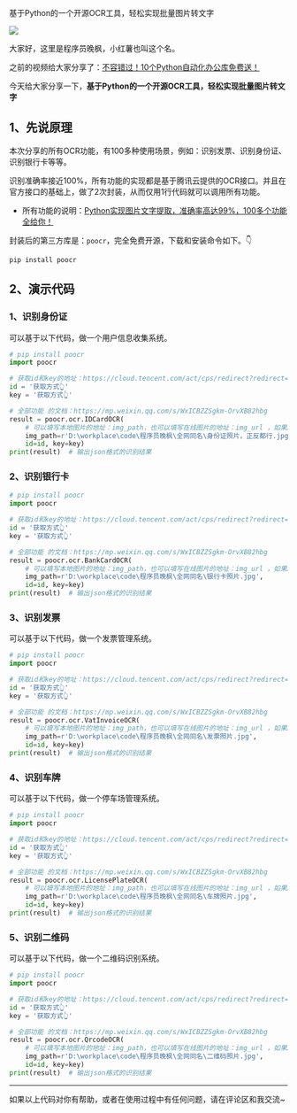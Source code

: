 基于Python的一个开源OCR工具，轻松实现批量图片转文字

![](https://article-1300615378.cos.ap-nanjing.myqcloud.com/poocr/0.0.9-%E8%85%BE%E8%AE%AFocr%E6%B4%BB%E5%8A%A8/cover.jpg)

大家好，这里是程序员晚枫，小红薯也叫这个名。

之前的视频给大家分享了：[不容错过！10个Python自动化办公库免费送！](https://cloud.tencent.com/developer/article/2302410)

今天给大家分享一下，**基于Python的一个开源OCR工具，轻松实现批量图片转文字**

## 1、先说原理

本次分享的所有OCR功能，有100多种使用场景，例如：识别发票、识别身份证、识别银行卡等等。

识别准确率接近100%，所有功能的实现都是基于腾讯云提供的OCR接口。并且在官方接口的基础上，做了2次封装，从而仅用1行代码就可以调用所有功能。


- 所有功能的说明：[Python实现图片文字提取，准确率高达99%，100多个功能全给你！](https://mp.weixin.qq.com/s/WxICBZZSgkm-OrvXB82hbg)

封装后的第三方库是：``poocr``，完全免费开源，下载和安装命令如下。👇

```
pip install poocr
```
## 2、演示代码
### 1、识别身份证
可以基于以下代码，做一个用户信息收集系统。

```python
# pip install poocr
import poocr

# 获取id和key的地址：https://cloud.tencent.com/act/cps/redirect?redirect=36394&cps_key=ca76be5a2293ba3906d6d5407aea15ee
id = '获取方式👆'
key = '获取方式👆'

# 全部功能 的文档：https://mp.weixin.qq.com/s/WxICBZZSgkm-OrvXB82hbg
result = poocr.ocr.IDCardOCR(
    # 可以填写本地图片的地址：img_path，也可以填写在线图片的地址：img_url ，如果2个都填，则只用在线图片img_url
    img_path=r'D:\workplace\code\程序员晚枫\全网同名\身份证照片，正反都行.jpg',
    id=id, key=key)
print(result)  # 输出json格式的识别结果
```
### 2、识别银行卡
```python
# pip install poocr
import poocr

# 获取id和key的地址：https://cloud.tencent.com/act/cps/redirect?redirect=36394&cps_key=ca76be5a2293ba3906d6d5407aea15ee
id = '获取方式👆'
key = '获取方式👆'

# 全部功能 的文档：https://mp.weixin.qq.com/s/WxICBZZSgkm-OrvXB82hbg
result = poocr.ocr.BankCardOCR(
    # 可以填写本地图片的地址：img_path，也可以填写在线图片的地址：img_url ，如果2个都填，则只用在线图片img_url
    img_path=r'D:\workplace\code\程序员晚枫\全网同名\银行卡照片.jpg',
    id=id, key=key)
print(result)  # 输出json格式的识别结果
```
### 3、识别发票
可以基于以下代码，做一个发票管理系统。
```python
# pip install poocr
import poocr

# 获取id和key的地址：https://cloud.tencent.com/act/cps/redirect?redirect=36394&cps_key=ca76be5a2293ba3906d6d5407aea15ee
id = '获取方式👆'
key = '获取方式👆'

# 全部功能 的文档：https://mp.weixin.qq.com/s/WxICBZZSgkm-OrvXB82hbg
result = poocr.ocr.VatInvoiceOCR(
    # 可以填写本地图片的地址：img_path，也可以填写在线图片的地址：img_url ，如果2个都填，则只用在线图片img_url
    img_path=r'D:\workplace\code\程序员晚枫\全网同名\发票照片.jpg',
    id=id, key=key)
print(result)  # 输出json格式的识别结果
```
### 4、识别车牌
可以基于以下代码，做一个停车场管理系统。

```python
# pip install poocr
import poocr

# 获取id和key的地址：https://cloud.tencent.com/act/cps/redirect?redirect=36394&cps_key=ca76be5a2293ba3906d6d5407aea15ee
id = '获取方式👆'
key = '获取方式👆'

# 全部功能 的文档：https://mp.weixin.qq.com/s/WxICBZZSgkm-OrvXB82hbg
result = poocr.ocr.LicensePlateOCR(
    # 可以填写本地图片的地址：img_path，也可以填写在线图片的地址：img_url ，如果2个都填，则只用在线图片img_url
    img_path=r'D:\workplace\code\程序员晚枫\全网同名\车牌照片.jpg',
    id=id, key=key)
print(result)  # 输出json格式的识别结果
```
### 5、识别二维码
可以基于以下代码，做一个二维码识别系统。

```python
# pip install poocr
import poocr

# 获取id和key的地址：https://cloud.tencent.com/act/cps/redirect?redirect=36394&cps_key=ca76be5a2293ba3906d6d5407aea15ee
id = '获取方式👆'
key = '获取方式👆'

# 全部功能 的文档：https://mp.weixin.qq.com/s/WxICBZZSgkm-OrvXB82hbg
result = poocr.ocr.QrcodeOCR(
    # 可以填写本地图片的地址：img_path，也可以填写在线图片的地址：img_url ，如果2个都填，则只用在线图片img_url
    img_path=r'D:\workplace\code\程序员晚枫\全网同名\二维码照片.jpg',
    id=id, key=key)
print(result)  # 输出json格式的识别结果
```

---


如果以上代码对你有帮助，或者在使用过程中有任何问题，请在评论区和我交流~





